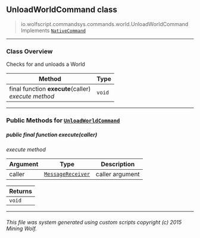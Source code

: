 ## UnloadWorldCommand __class__

>io.wolfscript.commandsys.commands.world.UnloadWorldCommand
>Implements [`NativeCommand`](..\..\NativeCommand.md)

---

### Class Overview

Checks for and unloads a World

Method | Type   
--- | :--- 
final function __execute__(caller) <br> _execute method_ | `void`



---


### Public Methods for [`UnloadWorldCommand`](UnloadWorldCommand.md)

##### <a id='execute'></a>public final function __execute__(caller)

_execute method_

Argument | Type | Description  
--- | --- | --- 
caller | [`MessageReceiver`](..\..\..\chat\MessageReceiver.md) | caller argument

Returns | 
--- | 
`void` |


---


###### This file was system generated using custom scripts copyright (c) 2015 Mining Wolf.
	

